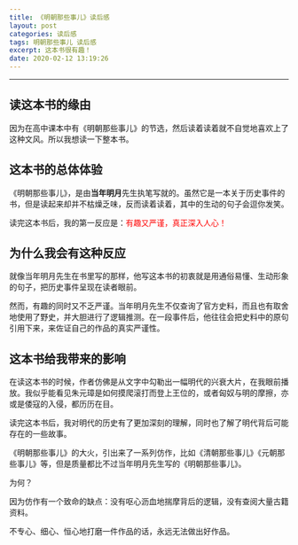 ```yaml
---
title: 《明朝那些事儿》读后感
layout: post
categories: 读后感
tags: 明朝那些事儿 读后感
excerpt: 这本书很有趣！
date: 2020-02-12 13:19:26
---
```

---------
## 读这本书的缘由

因为在高中课本中有《明朝那些事儿》的节选，然后读着读着就不自觉地喜欢上了这种文风。所以我想读一下整本书。

## 这本书的总体体验

《明朝那些事儿》，是由**当年明月**先生执笔写就的。虽然它是一本关于历史事件的书，但是读起来却并不枯燥乏味，反而读着读着，其中的生动的句子会逗你发笑。

读完这本书后，我的第一反应是：<font color=red>有趣又严谨，真正深入人心！</font>
## 为什么我会有这种反应

就像当年明月先生在书里写的那样，他写这本书的初衷就是用通俗易懂、生动形象的句子，把历史事件呈现在读者眼前。

然而，有趣的同时又不乏严谨。当年明月先生不仅查询了官方史料，而且也有取舍地使用了野史，并大胆进行了逻辑推测。在一段事件后，他往往会把史料中的原句引用下来，来佐证自己的作品的真实严谨性。

## 这本书给我带来的影响

在读这本书的时候，作者仿佛是从文字中勾勒出一幅明代的兴衰大片，在我眼前播放。我似乎能看见朱元璋是如何摸爬滚打而登上王位的，或者匈奴与明的摩擦，亦或是倭寇的入侵，都历历在目。

读完这本书后，我对明代的历史有了更加深刻的理解，同时也了解了明代背后可能存在的一些故事。

《明朝那些事儿》的大火，引出来了一系列仿作，比如《清朝那些事儿》《元朝那些事儿》等，但是质量都比不过当年明月先生写的《明朝那些事儿》。

为何？

因为仿作有一个致命的缺点：没有呕心沥血地揣摩背后的逻辑，没有查阅大量古籍资料。

不专心、细心、恒心地打磨一件作品的话，永远无法做出好作品。